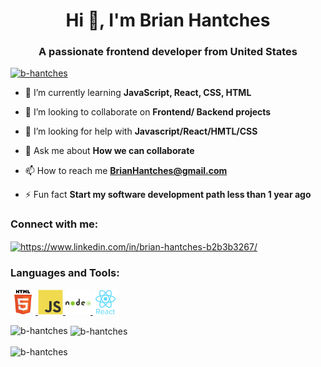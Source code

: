 <h1 align="center">Hi 👋, I'm Brian Hantches</h1>
<h3 align="center">A passionate frontend developer from United States</h3>

<p align="left"> <a href="https://github.com/ryo-ma/github-profile-trophy"><img src="https://github-profile-trophy.vercel.app/?username=b-hantches" alt="b-hantches" /></a> </p>

- 🌱 I’m currently learning **JavaScript, React, CSS, HTML**

- 👯 I’m looking to collaborate on **Frontend/ Backend projects**

- 🤝 I’m looking for help with **Javascript/React/HMTL/CSS**

- 💬 Ask me about **How we can collaborate**

- 📫 How to reach me **BrianHantches@gmail.com**

- ⚡ Fun fact **Start my software development path less than 1 year ago**

<h3 align="left">Connect with me:</h3>
<p align="left">
<a href="https://linkedin.com/in/https://www.linkedin.com/in/brian-hantches-b2b3b3267/" target="blank"><img align="center" src="https://raw.githubusercontent.com/rahuldkjain/github-profile-readme-generator/master/src/images/icons/Social/linked-in-alt.svg" alt="https://www.linkedin.com/in/brian-hantches-b2b3b3267/" height="30" width="40" /></a>
</p>

<h3 align="left">Languages and Tools:</h3>
<p align="left"> <a href="https://www.w3.org/html/" target="_blank" rel="noreferrer"> <img src="https://raw.githubusercontent.com/devicons/devicon/master/icons/html5/html5-original-wordmark.svg" alt="html5" width="40" height="40"/> </a> <a href="https://developer.mozilla.org/en-US/docs/Web/JavaScript" target="_blank" rel="noreferrer"> <img src="https://raw.githubusercontent.com/devicons/devicon/master/icons/javascript/javascript-original.svg" alt="javascript" width="40" height="40"/> </a> <a href="https://nodejs.org" target="_blank" rel="noreferrer"> <img src="https://raw.githubusercontent.com/devicons/devicon/master/icons/nodejs/nodejs-original-wordmark.svg" alt="nodejs" width="40" height="40"/> </a> <a href="https://reactjs.org/" target="_blank" rel="noreferrer"> <img src="https://raw.githubusercontent.com/devicons/devicon/master/icons/react/react-original-wordmark.svg" alt="react" width="40" height="40"/> </a> </p>

<p><img align="left" src="https://github-readme-stats.vercel.app/api/top-langs?username=b-hantches&show_icons=true&locale=en&layout=compact" alt="b-hantches" /></p>

<p>&nbsp;<img align="center" src="https://github-readme-stats.vercel.app/api?username=b-hantches&show_icons=true&locale=en" alt="b-hantches" /></p>

<p><img align="center" src="https://github-readme-streak-stats.herokuapp.com/?user=b-hantches&" alt="b-hantches" /></p>

